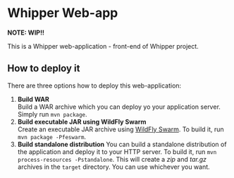 # Whipper Web-app

**NOTE: WIP!!**

This is a Whipper web-application - front-end of Whipper project.

## How to deploy it
There are three options how to deploy this web-application:

1. **Build WAR**  
Build a WAR archive which you can deploy yo your application server.
Simply run `mvn package`.
2. **Build executable JAR using WildFly Swarm**  
Create an executable JAR archive using [WildFly Swarm](http://wildfly-swarm.io/).
To build it, run `mvn package -Pfeswarm`.
3. **Build standalone distribution**
You can build a standalone distribution of the application and deploy it
to your HTTP server. To build it, run `mvn process-resources -Pstandalone`.
This will create a *zip* and *tar.gz* archives in the `target` directory.
You can use whichever you want.
